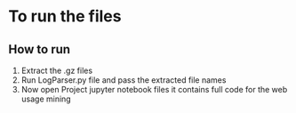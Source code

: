 # To run the files
## How to run
1. Extract the .gz files
2. Run LogParser.py file and pass the extracted file names
3. Now open Project jupyter notebook files it contains full code for the web usage mining
